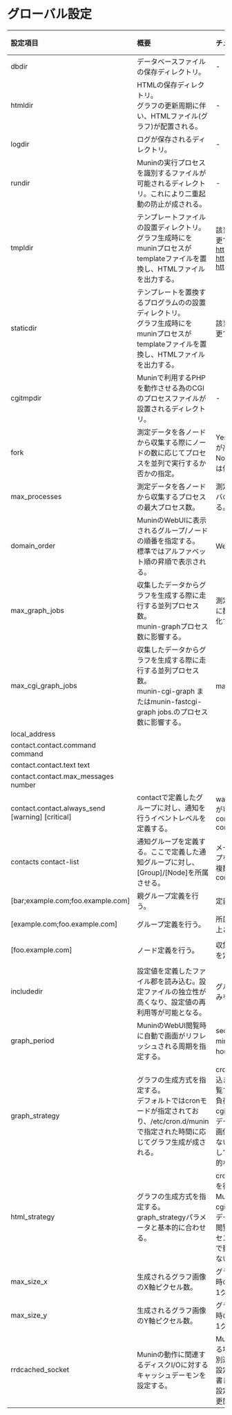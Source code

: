 ﻿# グローバル設定

|設定項目	|概要	|チューニング	|必須	|デフォルト値	|使い方	|
|:-----|:-----|:-----|:-----|:-----|:-----|
|dbdir|データベースファイルの保存ディレクトリ。|-|Yes|/var/lib/munin|dbdir /var/lib/munin|
|htmldir|HTMLの保存ディレクトリ。<br>グラフの更新周期に伴い、HTMLファイル(グラフ)が配置される。|-|Yes|/var/cache/munin/www|htmldir /var/cache/munin/www|
|logdir|ログが保存されるディレクトリ。|-|Yes|/var/log/munin|logdir /var/log/munin|
|rundir|Muninの実行プロセスを識別するファイルが可能されるディレクトリ。これにより二重起動の防止が成される。|-|Yes|/var/run/munin|rundir /var/run/munin|
|tmpldir|テンプレートファイルの設置ディレクトリ。<br>グラフ生成時にをmuninプロセスがtemplateファイルを置換し、HTMLファイルを出力する。|該当するファイル郡を置き換えることでMuninの外観を変更できる。<br>https://github.com/DaveMDS/munin_dynamic_template<br>https://github.com/jonnymccullagh/munstrap<br>https://github.com/Rauks/Moonstrap|Yes|/etc/munin/templates|tmpldir /etc/munin/templates|
|staticdir|テンプレートを置換するプログラムのの設置ディレクトリ。<br>グラフ生成時にをmuninプロセスがtemplateファイルを置換し、HTMLファイルを出力する。|該当するファイル郡を置き換えることでMuninの外観を変更できる。|Yes|/etc/munin/templates|tmpldir /etc/munin/static|
|cgitmpdir|Muninで利用するPHPを動作させる為のCGIのプロセスファイルが設置されるディレクトリ。|-||/var/lib/munin/cgi-tmp|cgitmpdir /var/lib/munin/cgi-tmp|
|fork|測定データを各ノードから収集する際にノードの数に応じてプロセスを並列で実行するか否かの指定。|Yes：収集時間が短くなる。ただし、Muninサーバの負荷が高くなる。<br>No：収集時間が長くなる。ただし、Muninサーバの負荷は低くなる。||Yes|fork Yes|
|max_processes|測定データを各ノードから収集するプロセスの最大プロセス数。|測定ード数に応じて変更する。ただし、応じてMuninサーバの負荷が増減する。並列に処理しない場合は0を指定する。||16|max_processes 8|
|domain_order|MuninのWebUIに表示されるグループ/ノードの順番を指定する。<br>標準ではアルファベット順の昇順で表示される。|WebUIのグループ/ノードを管理規律に従い並び替える。||-|domain_order node1 node2 node3|
|max_graph_jobs|収集したデータからグラフを生成する際に走行する並列プロセス数。<br>munin-graphプロセス数に影響する。|測定対象のノードが多く、グラフ生成に時間を要する際に数値を増やす。ただし、応じてMuninサーバの負荷が変化する。||6|max_graph_jobs 6|
|max_cgi_graph_jobs|収集したデータからグラフを生成する際に走行する並列プロセス数。<br>munin-cgi-graph またはmunin-fastcgi-graph jobs.のプロセス数に影響する。|max_cgi_graph_jobsと同じ値にすること。||6|max_cgi_graph_jobs 6|
|local_address||||||
|contact.contact.command command||||||
|contact.contact.text text||||||
|contact.contact.max_messages number||||||
|contact.contact.always_send [warning] [critical]|contactで定義したグループに対し、通知を行うイベントレベルを定義する。|warning,criticalのレベル差により、通知先を分けることが可能となる。<br>contact.admin.always_send critical<br>contact.developper.always_send warning critical<br>||-|contact.developper.always_send warning critical|
|contacts contact-list|通知グループを定義する。ここで定義した通知グループに対し、[Group]/[Node]を所属させる。|メール/スクリプトによる外部連携を行う際に通知グループを定義する。<br>複数定義可。<br>contacts contact_admin contact_developper||未定義の場合、contact.contact.commandで指定したcontactが有効なcontactグループとして利用される。|contact_admin contact_developper|
|[bar;example.com;foo.example.com]|親グループ定義を行う。|定義したグループをさらにグループ化する。||-|[MyParentGroup;MyGroup;MyNode]|
|[example.com;foo.example.com]|グループ定義を行う。|所属させるノードの種別、用途をグループ化し管理性を向上させる。||-|[MyGroup;MyNode]|
|[foo.example.com]|ノード定義を行う。|収集対象のIPアドレス、プラグインのwarning/critical値を定義する。||[localhost]<br>address 127.0.0.1<br>use_node_name yes|[MyNode]|
|includedir|設定値を定義したファイル郡を読み込む。設定ファイルの独立性が高くなり、設定値の再利用等が可能となる。|グループ/ノード等の単位で設定ファイルを作成し読み込みを行う。||/etc/munin/munin-conf.d|includedir /etc/munin/munin-conf.d|
|graph_period|MuninのWebUI閲覧時に自動で画面がリフレッシュされる周期を指定する。|second：1秒毎に更新される。(負荷高)<br>minute：1分毎に更新される。(負荷中)<br>hour：1時間毎に更新される。(負荷低)||second|graph_period second|
|graph_strategy|グラフの生成方式を指定する。<br>デフォルトではcronモードが指定されており、/etc/cron.d/muninで指定された時間に応じてグラフ生成が成される。|cron：CRONモードで動作し、規定の周期でHTMLに埋め込まれるグラフの画像データの生成を行う。WebUIを閲覧する利用者が多い場合に有効。Muninサーバに平均的に負荷がかかる。<br>cgi：CGIモードで動作し、WebUIにアクセスした時点でデータファイルから動的にHTMLに埋め込まれるグラフの画像データの生成を行う。WebUIを閲覧する利用者が少ない場合に有効。Muninサーバにアクセスした時点に集中して負荷がかかる。また、CGIモードで動作する場合、静的なグラフ画像ファイルは生成/設置されない。||cron|graph_strategy cron|
|html_strategy|グラフの生成方式を指定する。graph_strategyパラメータと基本的に合わせる。|cron：CRONモードで動作し、規定の周期でHTMLの生成を行う。WebUIを閲覧する利用者が多い場合に有効。Muninサーバに平均的に負荷がかかる。<br>cgi：CGIモードで動作し、WebUIにアクセスした時点でデータファイルから動的にHTMLの生成を行う。WebUIを閲覧する利用者が少ない場合に有効。Muninサーバにアクセスした時点に集中して負荷がかかる。また、CGIモードで動作する場合、静的なHTMLファイルは生成/設置されない。||cron|html_strategy cron|
|max_size_x|生成されるグラフ画像のX軸ピクセル数。|グラフの解像度を変更可能。ただし、応じてグラフ生成時のメモリ使用率が増減する。<br>1グラフ画像生成：4000px * 4000px = 約1.92MB||4000|max_size_x 4000|
|max_size_y|生成されるグラフ画像のY軸ピクセル数。|グラフの解像度を変更可能。ただし、応じてグラフ生成時のメモリ使用率が増減する。<br>1グラフ画像生成：4000px * 4000px = 約1.92MB||4000|max_size_y 4000|
|rrdcached_socket|Muninの動作に関連するディスクI/Oに対するキャッシュデーモンを設定する。|Muninサーバ側のディスクI/Oがボトルネックとなっている場合に有効な設定。<br>別途rrdtool(1.4以上)が必須。<br>設定：各ノードから測定データを収集と連動しディスクに書き込みを行う。<br>設定済：各ノードからの測定データをキャッシュし、変更箇所のみ書き込みを行う。(ディスクI/O低減)||-|rrdcached_socket /var/run/rrdcached/rrdcached.sock|
